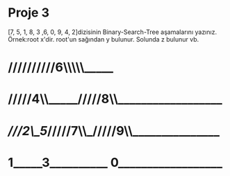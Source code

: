 # Proje 3
[7, 5, 1, 8, 3 ,6, 0, 9, 4, 2]dizisinin Binary-Search-Tree aşamalarını yazınız.
Örnek:root x'dir. root'un sağından y bulunur. Solunda z bulunur vb.


# ______________________//////////6\\\\\\\\\\___________________________
# ____________/////4\\\\\_________________/////8\\\\\__________________
# _________///2\\\____5____________/////7\\\\\_/////9\\\\\_______________
# __________1_____3____________________ __0____________________
